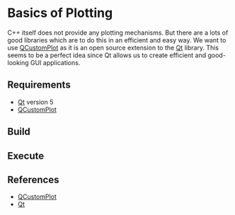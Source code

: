 # Basics of Plotting

C++ itself does not provide any plotting mechanisms.
But there are a lots of good libraries which are to do this in an efficient and easy way.
We want to use [QCustomPlot] as it is an open source extension to the [Qt] library.
This seems to be a perfect idea since Qt allows us to create efficient and good-looking GUI applications.

## Requirements
- [Qt] version 5
- [QCustomPlot]

## Build

## Execute


## References
- [QCustomPlot]
- [Qt]

[QCustomPlot]: https://www.qcustomplot.com/
[Qt]: https://www.qt.io/developers/